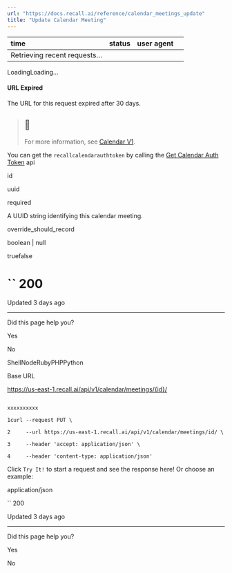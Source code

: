 ```yaml
---
url: "https://docs.recall.ai/reference/calendar_meetings_update"
title: "Update Calendar Meeting"
---
```


| time | status | user agent |  |
| :-- | :-- | :-- | :-- |
| Retrieving recent requests… |

LoadingLoading…

#### URL Expired

The URL for this request expired after 30 days.

> ## 📘
>
> For more information, see [Calendar V1](https://docs.recall.ai/docs/calendar-v1-1).

You can get the `recallcalendarauthtoken` by calling the [Get Calendar Auth Token](https://docs.recall.ai/reference/calendar_authenticate_create) api

id

uuid

required

A UUID string identifying this calendar meeting.

override\_should\_record

boolean \| null

truefalse

# `` 200

Updated 3 days ago

* * *

Did this page help you?

Yes

No

ShellNodeRubyPHPPython

Base URL

https://us-east-1.recall.ai/api/v1/calendar/meetings/{id}/

```

xxxxxxxxxx

1curl --request PUT \

2     --url https://us-east-1.recall.ai/api/v1/calendar/meetings/id/ \

3     --header 'accept: application/json' \

4     --header 'content-type: application/json'

```

Click `Try It!` to start a request and see the response here! Or choose an example:

application/json

`` 200

Updated 3 days ago

* * *

Did this page help you?

Yes

No
